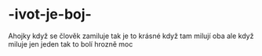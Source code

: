 # -ivot-je-boj-
Ahojky když se člověk zamiluje tak je to krásné když tam milují oba ale když miluje jen jeden tak to bolí hrozně moc
